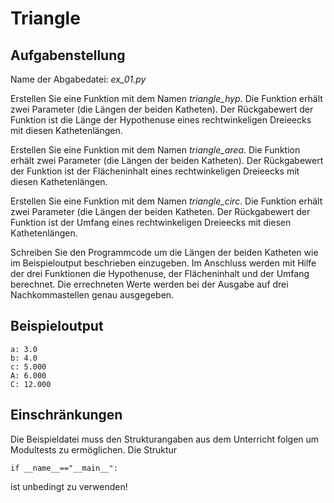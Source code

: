 # Triangle

## Aufgabenstellung

Name der Abgabedatei: *ex_01.py*

Erstellen Sie eine Funktion mit dem Namen *triangle_hyp*. Die Funktion erhält zwei Parameter (die Längen der beiden Katheten). Der Rückgabewert der Funktion ist die Länge der Hypothenuse eines rechtwinkeligen Dreieecks mit diesen Kathetenlängen.

Erstellen Sie eine Funktion mit dem Namen *triangle_area*. Die Funktion erhält zwei Parameter (die Längen der beiden Katheten). Der Rückgabewert der Funktion ist der Flächeninhalt eines rechtwinkeligen Dreieecks mit diesen Kathetenlängen.

Erstellen Sie eine Funktion mit dem Namen *triangle_circ*. Die Funktion erhält zwei Parameter (die Längen der beiden Katheten. Der Rückgabewert der Funktion ist der Umfang eines rechtwinkeligen Dreieecks mit diesen Kathetenlängen.

Schreiben Sie den Programmcode um die Längen der beiden Katheten wie im Beispieloutput beschrieben einzugeben. Im Anschluss werden mit Hilfe der drei Funktionen die Hypothenuse, der Flächeninhalt und der Umfang berechnet. Die errechneten Werte werden bei der Ausgabe auf drei Nachkommastellen genau ausgegeben.


## Beispieloutput

```
a: 3.0
b: 4.0
c: 5.000
A: 6.000
C: 12.000
```

## Einschränkungen

Die Beispieldatei muss den Strukturangaben aus dem Unterricht folgen um Modultests zu ermöglichen. Die Struktur

```
if __name__=="__main__":
```
ist unbedingt zu verwenden!
